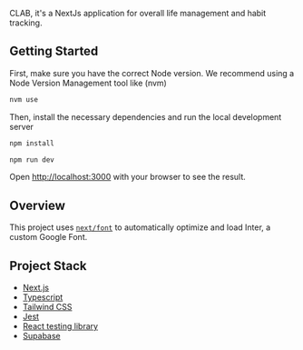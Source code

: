 CLAB, it's a NextJs application for overall life management and habit tracking.   

## Getting Started

First, make sure you have the correct Node version. We recommend using a Node Version Management tool like (nvm) 

```bash
nvm use
```

Then, install the necessary dependencies and run the local development server

```bash
npm install

npm run dev
```

Open [http://localhost:3000](http://localhost:3000) with your browser to see the result.

## Overview

This project uses [`next/font`](https://nextjs.org/docs/basic-features/font-optimization) to automatically optimize and load Inter, a custom Google Font.

## Project Stack
- [Next.js](https://nextjs.org/docs)
- [Typescript](https://www.typescriptlang.org/)
- [Tailwind CSS](https://tailwindcss.com/)
- [Jest](https://jestjs.io/)
- [React testing library](https://testing-library.com/)
- [Supabase](https://supabase.com/) 


